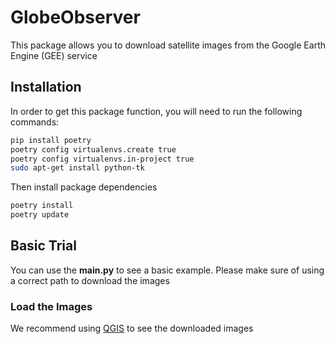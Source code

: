 # GlobeObserver

This package allows you to download satellite images from
the Google Earth Engine (GEE) service

## Installation

In order to get this package function, you will need to run the following commands:

```bash
pip install poetry
poetry config virtualenvs.create true
poetry config virtualenvs.in-project true
sudo apt-get install python-tk
```

Then install package dependencies

```bash
poetry install
poetry update
```

## Basic Trial
You can use the **main.py** to see a basic example. Please make sure of using a correct path to download the images

### Load the Images
We recommend using [QGIS](https://www.qgis.org/es/site/) to see the downloaded images 

